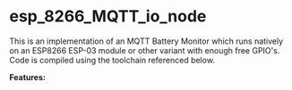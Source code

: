 **esp_8266_MQTT_io_node**
==========
This is an implementation of an MQTT Battery Monitor which runs natively on an ESP8266 ESP-03 module or other variant with enough free GPIO's.
Code is compiled using the toolchain referenced below.

**Features:**

